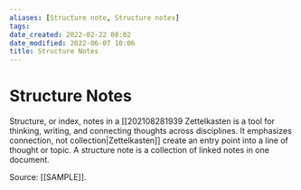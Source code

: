 ```yaml
---
aliases: [Structure note, Structure notes]
tags: 
date_created: 2022-02-22 08:02
date_modified: 2022-06-07 10:06
title: Structure Notes
---
```


# Structure Notes

Structure, or index, notes in a [[202108281939 Zettelkasten is a tool for thinking, writing, and connecting thoughts across disciplines. It emphasizes connection, not collection|Zettelkasten]] create an entry point into a line of thought or topic. A structure note is a collection of linked notes in one document.

Source: [[SAMPLE]].
